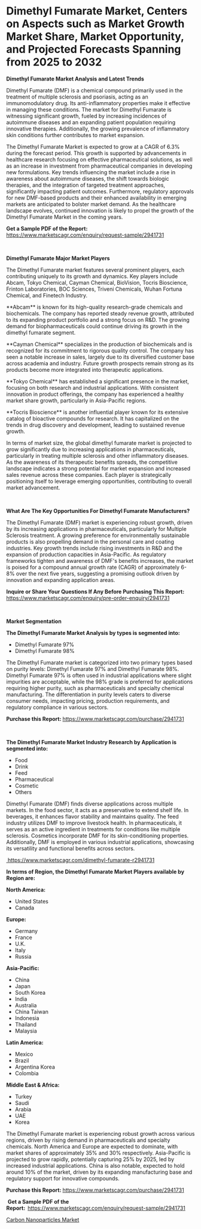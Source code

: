 <p><h1>Dimethyl Fumarate Market, Centers on Aspects such as Market Growth Market Share, Market Opportunity, and Projected Forecasts Spanning from 2025 to 2032</h1></p><p><strong>Dimethyl Fumarate Market Analysis and Latest Trends</strong></p>
<p><p>Dimethyl Fumarate (DMF) is a chemical compound primarily used in the treatment of multiple sclerosis and psoriasis, acting as an immunomodulatory drug. Its anti-inflammatory properties make it effective in managing these conditions. The market for Dimethyl Fumarate is witnessing significant growth, fueled by increasing incidences of autoimmune diseases and an expanding patient population requiring innovative therapies. Additionally, the growing prevalence of inflammatory skin conditions further contributes to market expansion.</p><p>The Dimethyl Fumarate Market is expected to grow at a CAGR of 6.3% during the forecast period. This growth is supported by advancements in healthcare research focusing on effective pharmaceutical solutions, as well as an increase in investment from pharmaceutical companies in developing new formulations. Key trends influencing the market include a rise in awareness about autoimmune diseases, the shift towards biologic therapies, and the integration of targeted treatment approaches, significantly impacting patient outcomes. Furthermore, regulatory approvals for new DMF-based products and their enhanced availability in emerging markets are anticipated to bolster market demand. As the healthcare landscape evolves, continued innovation is likely to propel the growth of the Dimethyl Fumarate Market in the coming years.</p></p>
<p><strong>Get a Sample PDF of the Report:&nbsp;</strong> <a href="https://www.marketscagr.com/enquiry/request-sample/2941731?utm_campaign=2565&utm_medium=2&utm_source=Github&utm_content=ia&utm_term=15032025&utm_id=dimethyl-fumarate">https://www.marketscagr.com/enquiry/request-sample/2941731</a></p>
<p>&nbsp;</p>
<p><strong>Dimethyl Fumarate Major Market Players</strong></p>
<p><p>The Dimethyl Fumarate market features several prominent players, each contributing uniquely to its growth and dynamics. Key players include Abcam, Tokyo Chemical, Cayman Chemical, BioVision, Tocris Bioscience, Frinton Laboratories, BOC Sciences, Triveni Chemicals, Wuhan Fortuna Chemical, and Finetech Industry.</p><p>**Abcam** is known for its high-quality research-grade chemicals and biochemicals. The company has reported steady revenue growth, attributed to its expanding product portfolio and a strong focus on R&D. The growing demand for biopharmaceuticals could continue driving its growth in the dimethyl fumarate segment.</p><p>**Cayman Chemical** specializes in the production of biochemicals and is recognized for its commitment to rigorous quality control. The company has seen a notable increase in sales, largely due to its diversified customer base across academia and industry. Future growth prospects remain strong as its products become more integrated into therapeutic applications.</p><p>**Tokyo Chemical** has established a significant presence in the market, focusing on both research and industrial applications. With consistent innovation in product offerings, the company has experienced a healthy market share growth, particularly in Asia-Pacific regions.</p><p>**Tocris Bioscience** is another influential player known for its extensive catalog of bioactive compounds for research. It has capitalized on the trends in drug discovery and development, leading to sustained revenue growth. </p><p>In terms of market size, the global dimethyl fumarate market is projected to grow significantly due to increasing applications in pharmaceuticals, particularly in treating multiple sclerosis and other inflammatory diseases. As the awareness of its therapeutic benefits spreads, the competitive landscape indicates a strong potential for market expansion and increased sales revenue across these companies. Each player is strategically positioning itself to leverage emerging opportunities, contributing to overall market advancement.</p></p>
<p>&nbsp;</p>
<p><strong>What Are The Key Opportunities For Dimethyl Fumarate Manufacturers?</strong></p>
<p><p>The Dimethyl Fumarate (DMF) market is experiencing robust growth, driven by its increasing applications in pharmaceuticals, particularly for Multiple Sclerosis treatment. A growing preference for environmentally sustainable products is also propelling demand in the personal care and coating industries. Key growth trends include rising investments in R&D and the expansion of production capacities in Asia-Pacific. As regulatory frameworks tighten and awareness of DMF's benefits increases, the market is poised for a compound annual growth rate (CAGR) of approximately 6-8% over the next five years, suggesting a promising outlook driven by innovation and expanding application areas.</p></p>
<p><strong>Inquire or Share Your Questions If Any Before Purchasing This Report:</strong> <a href="https://www.marketscagr.com/enquiry/pre-order-enquiry/2941731?utm_campaign=2565&utm_medium=2&utm_source=Github&utm_content=ia&utm_term=15032025&utm_id=dimethyl-fumarate">https://www.marketscagr.com/enquiry/pre-order-enquiry/2941731</a></p>
<p>&nbsp;</p>
<p><strong>Market Segmentation</strong></p>
<p><strong>The Dimethyl Fumarate Market Analysis by types is segmented into:</strong></p>
<p><ul><li>Dimethyl Fumarate 97%</li><li>Dimethyl Fumarate 98%</li></ul></p>
<p><p>The Dimethyl Fumarate market is categorized into two primary types based on purity levels: Dimethyl Fumarate 97% and Dimethyl Fumarate 98%. Dimethyl Fumarate 97% is often used in industrial applications where slight impurities are acceptable, while the 98% grade is preferred for applications requiring higher purity, such as pharmaceuticals and specialty chemical manufacturing. The differentiation in purity levels caters to diverse consumer needs, impacting pricing, production requirements, and regulatory compliance in various sectors.</p></p>
<p><strong>Purchase this Report:&nbsp;</strong><a href="https://www.marketscagr.com/purchase/2941731?utm_campaign=2565&utm_medium=2&utm_source=Github&utm_content=ia&utm_term=15032025&utm_id=dimethyl-fumarate">https://www.marketscagr.com/purchase/2941731</a></p>
<p>&nbsp;</p>
<p><strong>The Dimethyl Fumarate Market Industry Research by Application is segmented into:</strong></p>
<p><ul><li>Food</li><li>Drink</li><li>Feed</li><li>Pharmaceutical</li><li>Cosmetic</li><li>Others</li></ul></p>
<p><p>Dimethyl Fumarate (DMF) finds diverse applications across multiple markets. In the food sector, it acts as a preservative to extend shelf life. In beverages, it enhances flavor stability and maintains quality. The feed industry utilizes DMF to improve livestock health. In pharmaceuticals, it serves as an active ingredient in treatments for conditions like multiple sclerosis. Cosmetics incorporate DMF for its skin-conditioning properties. Additionally, DMF is employed in various industrial applications, showcasing its versatility and functional benefits across sectors.</p></p>
<p><a href="https://www.marketscagr.com/dimethyl-fumarate-r2941731?utm_campaign=2565&utm_medium=2&utm_source=Github&utm_content=ia&utm_term=15032025&utm_id=dimethyl-fumarate">&nbsp;https://www.marketscagr.com/dimethyl-fumarate-r2941731</a></p>
<p><strong>In terms of Region, the Dimethyl Fumarate Market Players available by Region are:</strong></p>
<p>
    <p> <strong> North America: </strong>
        <ul>
            <li>United States</li>
            <li>Canada</li>
        </ul>
        </p> 
    <p> <strong> Europe: </strong>
        <ul>
            <li>Germany</li>
            <li>France</li>
            <li>U.K.</li>
            <li>Italy</li>
            <li>Russia</li>
        </ul>
        </p> 
    <p> <strong> Asia-Pacific: </strong>
        <ul>
            <li>China</li>
            <li>Japan</li>
            <li>South Korea</li>
            <li>India</li>
            <li>Australia</li>
            <li>China Taiwan</li>
            <li>Indonesia</li>
            <li>Thailand</li>
            <li>Malaysia</li>
        </ul>
        </p> 
    <p> <strong> Latin America: </strong>
        <ul>
            <li>Mexico</li>
            <li>Brazil</li>
            <li>Argentina Korea</li>
            <li>Colombia</li>
        </ul>
        </p> 
    <p> <strong> Middle East & Africa: </strong>
        <ul>
            <li>Turkey</li>
            <li>Saudi</li>
            <li>Arabia</li>
            <li>UAE</li>
            <li>Korea</li>
        </ul>
    </p>
    </p>
<p><p>The Dimethyl Fumarate market is experiencing robust growth across various regions, driven by rising demand in pharmaceuticals and specialty chemicals. North America and Europe are expected to dominate, with market shares of approximately 35% and 30% respectively. Asia-Pacific is projected to grow rapidly, potentially capturing 25% by 2025, led by increased industrial applications. China is also notable, expected to hold around 10% of the market, driven by its expanding manufacturing base and regulatory support for innovative compounds.</p></p>
<p><strong>Purchase this Report: </strong><a href="https://www.marketscagr.com/purchase/2941731?utm_campaign=2565&utm_medium=2&utm_source=Github&utm_content=ia&utm_term=15032025&utm_id=dimethyl-fumarate">https://www.marketscagr.com/purchase/2941731</a></p>
<p>&nbsp;<strong>Get a Sample PDF of the Report:&nbsp;&nbsp;</strong><a href="https://www.marketscagr.com/enquiry/request-sample/2941731?utm_campaign=2565&utm_medium=2&utm_source=Github&utm_content=ia&utm_term=15032025&utm_id=dimethyl-fumarate">https://www.marketscagr.com/enquiry/request-sample/2941731</a></p>
<p><strong></strong></p>
<p><p><a href="https://github.com/shirleenfraker87/Market-Research-Report-List-1/blob/main/carbon-nanoparticles-market.md?utm_campaign=2565&utm_medium=2&utm_source=Github&utm_content=ia&utm_term=15032025&utm_id=dimethyl-fumarate">Carbon Nanoparticles Market</a></p></p>